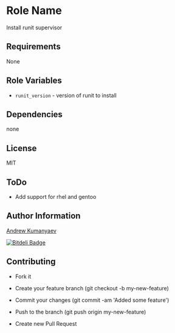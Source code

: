 Role Name
========

Install runit supervisor

Requirements
------------

None

Role Variables
--------------

 - `runit_version` - version of runit to install

Dependencies
------------

none

License
-------

MIT

ToDo
-------

 - Add support for rhel and gentoo

Author Information
------------------

[Andrew Kumanyaev](https://github.com/zzet)

[![Bitdeli Badge](https://d2weczhvl823v0.cloudfront.net/zzet/ansible-runit-role/trend.png)](https://bitdeli.com/free "Bitdeli Badge")

Contributing
------------------

 - Fork it

 - Create your feature branch (git checkout -b my-new-feature)

 - Commit your changes (git commit -am 'Added some feature')

 - Push to the branch (git push origin my-new-feature)

 - Create new Pull Request
